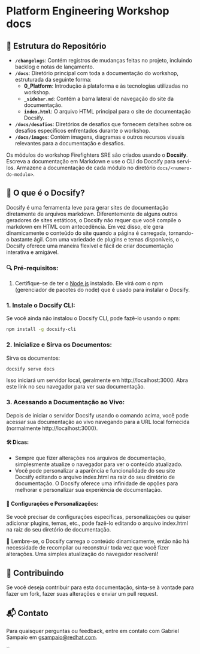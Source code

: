 # Platform Engineering Workshop docs



## 📁 Estrutura do Repositório

- **`/changelogs`**: Contém registros de mudanças feitas no projeto, incluindo backlog e notas de lançamento.
- **`/docs`**: Diretório principal com toda a documentação do workshop, estruturada da seguinte forma:
  - **0_Platform**: Introdução à plataforma e às tecnologias utilizadas no workshop.
  - **`_sidebar.md`**: Contém a barra lateral de navegação do site da documentação.
  - **`index.html`**: O arquivo HTML principal para o site de documentação Docsify.
- **`/docs/desafios`**: Diretórios de desafios que fornecem detalhes sobre os desafios específicos enfrentados durante o workshop.
- **`/docs/images`**: Contém imagens, diagramas e outros recursos visuais relevantes para a documentação e desafios.

Os módulos do workshop Firefighters SRE são criados usando o **Docsify**. Escreva a documentação em Markdown e use o CLI do Docsify para servi-los. Armazene a documentação de cada módulo no diretório `docs/<numero-do-modulo>`.

## 📘 O que é o Docsify?
Docsify é uma ferramenta leve para gerar sites de documentação diretamente de arquivos markdown. Diferentemente de alguns outros geradores de sites estáticos, o Docsify não requer que você compile o markdown em HTML com antecedência. Em vez disso, ele gera dinamicamente o conteúdo do site quando a página é carregada, tornando-o bastante ágil. Com uma variedade de plugins e temas disponíveis, o Docsify oferece uma maneira flexível e fácil de criar documentação interativa e amigável.

### 🔍 Pré-requisitos:
1. Certifique-se de ter o [Node.js](https://nodejs.org/) instalado. Ele virá com o npm (gerenciador de pacotes do node) que é usado para instalar o Docsify.

### 1. Instale o Docsify CLI:
Se você ainda não instalou o Docsify CLI, pode fazê-lo usando o npm:

```bash
npm install -g docsify-cli
```

### 2. Inicialize e Sirva os Documentos:
Sirva os documentos:

```bash
docsify serve docs
```

Isso iniciará um servidor local, geralmente em http://localhost:3000. Abra este link no seu navegador para ver sua documentação.

### 3. Acessando a Documentação ao Vivo:
Depois de iniciar o servidor Docsify usando o comando acima, você pode acessar sua documentação ao vivo navegando para a URL local fornecida (normalmente http://localhost:3000).

#### 🛠️ Dicas:

- Sempre que fizer alterações nos arquivos de documentação, simplesmente atualize o navegador para ver o conteúdo atualizado.
- Você pode personalizar a aparência e funcionalidade do seu site Docsify editando o arquivo index.html na raiz do seu diretório de documentação. O Docsify oferece uma infinidade de opções para melhorar e personalizar sua experiência de documentação.

#### 📜 Configurações e Personalizações:
Se você precisar de configurações específicas, personalizações ou quiser adicionar plugins, temas, etc., pode fazê-lo editando o arquivo index.html na raiz do seu diretório de documentação.

🧠 Lembre-se, o Docsify carrega o conteúdo dinamicamente, então não há necessidade de recompilar ou reconstruir toda vez que você fizer alterações. Uma simples atualização do navegador resolverá!


## 🤝 Contribuindo

Se você deseja contribuir para esta documentação, sinta-se à vontade para fazer um fork, fazer suas alterações e enviar um pull request.

## 📬 Contato

Para quaisquer perguntas ou feedback, entre em contato com Gabriel Sampaio em gsampaio@redhat.com.

``
